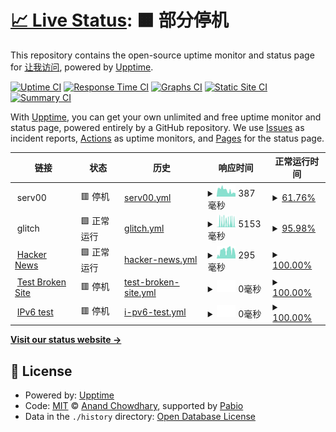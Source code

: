# [📈 Live Status](https://demo.upptime.js.org): <!--live status--> **🟧 部分停机**

This repository contains the open-source uptime monitor and status page for [让我访问](https://demo.upptime.js.org), powered by [Upptime](https://github.com/upptime/upptime).

[![Uptime CI](https://github.com/worldciao/upptime/workflows/Uptime%20CI/badge.svg)](https://github.com/worldciao/upptime/actions?query=workflow%3A%22Uptime+CI%22)
[![Response Time CI](https://github.com/worldciao/upptime/workflows/Response%20Time%20CI/badge.svg)](https://github.com/worldciao/upptime/actions?query=workflow%3A%22Response+Time+CI%22)
[![Graphs CI](https://github.com/worldciao/upptime/workflows/Graphs%20CI/badge.svg)](https://github.com/worldciao/upptime/actions?query=workflow%3A%22Graphs+CI%22)
[![Static Site CI](https://github.com/worldciao/upptime/workflows/Static%20Site%20CI/badge.svg)](https://github.com/worldciao/upptime/actions?query=workflow%3A%22Static+Site+CI%22)
[![Summary CI](https://github.com/worldciao/upptime/workflows/Summary%20CI/badge.svg)](https://github.com/worldciao/upptime/actions?query=workflow%3A%22Summary+CI%22)

With [Upptime](https://upptime.js.org), you can get your own unlimited and free uptime monitor and status page, powered entirely by a GitHub repository. We use [Issues](https://github.com/worldciao/upptime/issues) as incident reports, [Actions](https://github.com/worldciao/upptime/actions) as uptime monitors, and [Pages](https://demo.upptime.js.org) for the status page.

<!--start: status pages-->
<!-- This summary is generated by Upptime (https://github.com/upptime/upptime) -->
<!-- Do not edit this manually, your changes will be overwritten -->
<!-- prettier-ignore -->
| 链接 | 状态 | 历史 | 响应时间 | 正常运行时间 |
| --- | ------ | ------- | ------------- | ------ |
| <img alt="" src="https://icons.duckduckgo.com/ip3/null.ico" height="13"> serv00 | 🟥 停机 | [serv00.yml](https://github.com/WorldCiao/upptime/commits/HEAD/history/serv00.yml) | <details><summary><img alt="响应时间图像" src="./graphs/serv00/response-time-week.png" height="20"> 387毫秒</summary><br><a href="https://worldciao.github.io/upptime/history/serv00"><img alt="响应时间 387" src="https://img.shields.io/endpoint?url=https%3A%2F%2Fraw.githubusercontent.com%2FWorldCiao%2Fupptime%2FHEAD%2Fapi%2Fserv00%2Fresponse-time.json"></a><br><a href="https://worldciao.github.io/upptime/history/serv00"><img alt="24 小时响应时间 203" src="https://img.shields.io/endpoint?url=https%3A%2F%2Fraw.githubusercontent.com%2FWorldCiao%2Fupptime%2FHEAD%2Fapi%2Fserv00%2Fresponse-time-day.json"></a><br><a href="https://worldciao.github.io/upptime/history/serv00"><img alt="7 天正常运行时间 387" src="https://img.shields.io/endpoint?url=https%3A%2F%2Fraw.githubusercontent.com%2FWorldCiao%2Fupptime%2FHEAD%2Fapi%2Fserv00%2Fresponse-time-week.json"></a><br><a href="https://worldciao.github.io/upptime/history/serv00"><img alt="30天的正常运行时间 387" src="https://img.shields.io/endpoint?url=https%3A%2F%2Fraw.githubusercontent.com%2FWorldCiao%2Fupptime%2FHEAD%2Fapi%2Fserv00%2Fresponse-time-month.json"></a><br><a href="https://worldciao.github.io/upptime/history/serv00"><img alt="1年的正常运行时间 387" src="https://img.shields.io/endpoint?url=https%3A%2F%2Fraw.githubusercontent.com%2FWorldCiao%2Fupptime%2FHEAD%2Fapi%2Fserv00%2Fresponse-time-year.json"></a></details> | <details><summary><a href="https://worldciao.github.io/upptime/history/serv00">61.76%</a></summary><a href="https://worldciao.github.io/upptime/history/serv00"><img alt="正常运行时间 61.76%" src="https://img.shields.io/endpoint?url=https%3A%2F%2Fraw.githubusercontent.com%2FWorldCiao%2Fupptime%2FHEAD%2Fapi%2Fserv00%2Fuptime.json"></a><br><a href="https://worldciao.github.io/upptime/history/serv00"><img alt="24 小时正常运行时间 0.00%" src="https://img.shields.io/endpoint?url=https%3A%2F%2Fraw.githubusercontent.com%2FWorldCiao%2Fupptime%2FHEAD%2Fapi%2Fserv00%2Fuptime-day.json"></a><br><a href="https://worldciao.github.io/upptime/history/serv00"><img alt="7 天正常运行时间 61.76%" src="https://img.shields.io/endpoint?url=https%3A%2F%2Fraw.githubusercontent.com%2FWorldCiao%2Fupptime%2FHEAD%2Fapi%2Fserv00%2Fuptime-week.json"></a><br><a href="https://worldciao.github.io/upptime/history/serv00"><img alt="30天的正常运行时间 61.76%" src="https://img.shields.io/endpoint?url=https%3A%2F%2Fraw.githubusercontent.com%2FWorldCiao%2Fupptime%2FHEAD%2Fapi%2Fserv00%2Fuptime-month.json"></a><br><a href="https://worldciao.github.io/upptime/history/serv00"><img alt="1年的正常运行时间 61.76%" src="https://img.shields.io/endpoint?url=https%3A%2F%2Fraw.githubusercontent.com%2FWorldCiao%2Fupptime%2FHEAD%2Fapi%2Fserv00%2Fuptime-year.json"></a></details>
| <img alt="" src="https://icons.duckduckgo.com/ip3/null.ico" height="13"> glitch | 🟩 正常运行 | [glitch.yml](https://github.com/WorldCiao/upptime/commits/HEAD/history/glitch.yml) | <details><summary><img alt="响应时间图像" src="./graphs/glitch/response-time-week.png" height="20"> 5153毫秒</summary><br><a href="https://worldciao.github.io/upptime/history/glitch"><img alt="响应时间 5153" src="https://img.shields.io/endpoint?url=https%3A%2F%2Fraw.githubusercontent.com%2FWorldCiao%2Fupptime%2FHEAD%2Fapi%2Fglitch%2Fresponse-time.json"></a><br><a href="https://worldciao.github.io/upptime/history/glitch"><img alt="24 小时响应时间 5480" src="https://img.shields.io/endpoint?url=https%3A%2F%2Fraw.githubusercontent.com%2FWorldCiao%2Fupptime%2FHEAD%2Fapi%2Fglitch%2Fresponse-time-day.json"></a><br><a href="https://worldciao.github.io/upptime/history/glitch"><img alt="7 天正常运行时间 5153" src="https://img.shields.io/endpoint?url=https%3A%2F%2Fraw.githubusercontent.com%2FWorldCiao%2Fupptime%2FHEAD%2Fapi%2Fglitch%2Fresponse-time-week.json"></a><br><a href="https://worldciao.github.io/upptime/history/glitch"><img alt="30天的正常运行时间 5153" src="https://img.shields.io/endpoint?url=https%3A%2F%2Fraw.githubusercontent.com%2FWorldCiao%2Fupptime%2FHEAD%2Fapi%2Fglitch%2Fresponse-time-month.json"></a><br><a href="https://worldciao.github.io/upptime/history/glitch"><img alt="1年的正常运行时间 5153" src="https://img.shields.io/endpoint?url=https%3A%2F%2Fraw.githubusercontent.com%2FWorldCiao%2Fupptime%2FHEAD%2Fapi%2Fglitch%2Fresponse-time-year.json"></a></details> | <details><summary><a href="https://worldciao.github.io/upptime/history/glitch">95.98%</a></summary><a href="https://worldciao.github.io/upptime/history/glitch"><img alt="正常运行时间 95.98%" src="https://img.shields.io/endpoint?url=https%3A%2F%2Fraw.githubusercontent.com%2FWorldCiao%2Fupptime%2FHEAD%2Fapi%2Fglitch%2Fuptime.json"></a><br><a href="https://worldciao.github.io/upptime/history/glitch"><img alt="24 小时正常运行时间 100.00%" src="https://img.shields.io/endpoint?url=https%3A%2F%2Fraw.githubusercontent.com%2FWorldCiao%2Fupptime%2FHEAD%2Fapi%2Fglitch%2Fuptime-day.json"></a><br><a href="https://worldciao.github.io/upptime/history/glitch"><img alt="7 天正常运行时间 95.98%" src="https://img.shields.io/endpoint?url=https%3A%2F%2Fraw.githubusercontent.com%2FWorldCiao%2Fupptime%2FHEAD%2Fapi%2Fglitch%2Fuptime-week.json"></a><br><a href="https://worldciao.github.io/upptime/history/glitch"><img alt="30天的正常运行时间 95.98%" src="https://img.shields.io/endpoint?url=https%3A%2F%2Fraw.githubusercontent.com%2FWorldCiao%2Fupptime%2FHEAD%2Fapi%2Fglitch%2Fuptime-month.json"></a><br><a href="https://worldciao.github.io/upptime/history/glitch"><img alt="1年的正常运行时间 95.98%" src="https://img.shields.io/endpoint?url=https%3A%2F%2Fraw.githubusercontent.com%2FWorldCiao%2Fupptime%2FHEAD%2Fapi%2Fglitch%2Fuptime-year.json"></a></details>
| <img alt="" src="https://icons.duckduckgo.com/ip3/news.ycombinator.com.ico" height="13"> [Hacker News](https://news.ycombinator.com) | 🟩 正常运行 | [hacker-news.yml](https://github.com/WorldCiao/upptime/commits/HEAD/history/hacker-news.yml) | <details><summary><img alt="响应时间图像" src="./graphs/hacker-news/response-time-week.png" height="20"> 295毫秒</summary><br><a href="https://worldciao.github.io/upptime/history/hacker-news"><img alt="响应时间 295" src="https://img.shields.io/endpoint?url=https%3A%2F%2Fraw.githubusercontent.com%2FWorldCiao%2Fupptime%2FHEAD%2Fapi%2Fhacker-news%2Fresponse-time.json"></a><br><a href="https://worldciao.github.io/upptime/history/hacker-news"><img alt="24 小时响应时间 86" src="https://img.shields.io/endpoint?url=https%3A%2F%2Fraw.githubusercontent.com%2FWorldCiao%2Fupptime%2FHEAD%2Fapi%2Fhacker-news%2Fresponse-time-day.json"></a><br><a href="https://worldciao.github.io/upptime/history/hacker-news"><img alt="7 天正常运行时间 295" src="https://img.shields.io/endpoint?url=https%3A%2F%2Fraw.githubusercontent.com%2FWorldCiao%2Fupptime%2FHEAD%2Fapi%2Fhacker-news%2Fresponse-time-week.json"></a><br><a href="https://worldciao.github.io/upptime/history/hacker-news"><img alt="30天的正常运行时间 295" src="https://img.shields.io/endpoint?url=https%3A%2F%2Fraw.githubusercontent.com%2FWorldCiao%2Fupptime%2FHEAD%2Fapi%2Fhacker-news%2Fresponse-time-month.json"></a><br><a href="https://worldciao.github.io/upptime/history/hacker-news"><img alt="1年的正常运行时间 295" src="https://img.shields.io/endpoint?url=https%3A%2F%2Fraw.githubusercontent.com%2FWorldCiao%2Fupptime%2FHEAD%2Fapi%2Fhacker-news%2Fresponse-time-year.json"></a></details> | <details><summary><a href="https://worldciao.github.io/upptime/history/hacker-news">100.00%</a></summary><a href="https://worldciao.github.io/upptime/history/hacker-news"><img alt="正常运行时间 100.00%" src="https://img.shields.io/endpoint?url=https%3A%2F%2Fraw.githubusercontent.com%2FWorldCiao%2Fupptime%2FHEAD%2Fapi%2Fhacker-news%2Fuptime.json"></a><br><a href="https://worldciao.github.io/upptime/history/hacker-news"><img alt="24 小时正常运行时间 100.00%" src="https://img.shields.io/endpoint?url=https%3A%2F%2Fraw.githubusercontent.com%2FWorldCiao%2Fupptime%2FHEAD%2Fapi%2Fhacker-news%2Fuptime-day.json"></a><br><a href="https://worldciao.github.io/upptime/history/hacker-news"><img alt="7 天正常运行时间 100.00%" src="https://img.shields.io/endpoint?url=https%3A%2F%2Fraw.githubusercontent.com%2FWorldCiao%2Fupptime%2FHEAD%2Fapi%2Fhacker-news%2Fuptime-week.json"></a><br><a href="https://worldciao.github.io/upptime/history/hacker-news"><img alt="30天的正常运行时间 100.00%" src="https://img.shields.io/endpoint?url=https%3A%2F%2Fraw.githubusercontent.com%2FWorldCiao%2Fupptime%2FHEAD%2Fapi%2Fhacker-news%2Fuptime-month.json"></a><br><a href="https://worldciao.github.io/upptime/history/hacker-news"><img alt="1年的正常运行时间 100.00%" src="https://img.shields.io/endpoint?url=https%3A%2F%2Fraw.githubusercontent.com%2FWorldCiao%2Fupptime%2FHEAD%2Fapi%2Fhacker-news%2Fuptime-year.json"></a></details>
| <img alt="" src="https://icons.duckduckgo.com/ip3/thissitedoesnotexist.koj.co.ico" height="13"> [Test Broken Site](https://thissitedoesnotexist.koj.co) | 🟥 停机 | [test-broken-site.yml](https://github.com/WorldCiao/upptime/commits/HEAD/history/test-broken-site.yml) | <details><summary><img alt="响应时间图像" src="./graphs/test-broken-site/response-time-week.png" height="20"> 0毫秒</summary><br><a href="https://worldciao.github.io/upptime/history/test-broken-site"><img alt="响应时间 0" src="https://img.shields.io/endpoint?url=https%3A%2F%2Fraw.githubusercontent.com%2FWorldCiao%2Fupptime%2FHEAD%2Fapi%2Ftest-broken-site%2Fresponse-time.json"></a><br><a href="https://worldciao.github.io/upptime/history/test-broken-site"><img alt="24 小时响应时间 0" src="https://img.shields.io/endpoint?url=https%3A%2F%2Fraw.githubusercontent.com%2FWorldCiao%2Fupptime%2FHEAD%2Fapi%2Ftest-broken-site%2Fresponse-time-day.json"></a><br><a href="https://worldciao.github.io/upptime/history/test-broken-site"><img alt="7 天正常运行时间 0" src="https://img.shields.io/endpoint?url=https%3A%2F%2Fraw.githubusercontent.com%2FWorldCiao%2Fupptime%2FHEAD%2Fapi%2Ftest-broken-site%2Fresponse-time-week.json"></a><br><a href="https://worldciao.github.io/upptime/history/test-broken-site"><img alt="30天的正常运行时间 0" src="https://img.shields.io/endpoint?url=https%3A%2F%2Fraw.githubusercontent.com%2FWorldCiao%2Fupptime%2FHEAD%2Fapi%2Ftest-broken-site%2Fresponse-time-month.json"></a><br><a href="https://worldciao.github.io/upptime/history/test-broken-site"><img alt="1年的正常运行时间 0" src="https://img.shields.io/endpoint?url=https%3A%2F%2Fraw.githubusercontent.com%2FWorldCiao%2Fupptime%2FHEAD%2Fapi%2Ftest-broken-site%2Fresponse-time-year.json"></a></details> | <details><summary><a href="https://worldciao.github.io/upptime/history/test-broken-site">100.00%</a></summary><a href="https://worldciao.github.io/upptime/history/test-broken-site"><img alt="正常运行时间 100.00%" src="https://img.shields.io/endpoint?url=https%3A%2F%2Fraw.githubusercontent.com%2FWorldCiao%2Fupptime%2FHEAD%2Fapi%2Ftest-broken-site%2Fuptime.json"></a><br><a href="https://worldciao.github.io/upptime/history/test-broken-site"><img alt="24 小时正常运行时间 100.00%" src="https://img.shields.io/endpoint?url=https%3A%2F%2Fraw.githubusercontent.com%2FWorldCiao%2Fupptime%2FHEAD%2Fapi%2Ftest-broken-site%2Fuptime-day.json"></a><br><a href="https://worldciao.github.io/upptime/history/test-broken-site"><img alt="7 天正常运行时间 100.00%" src="https://img.shields.io/endpoint?url=https%3A%2F%2Fraw.githubusercontent.com%2FWorldCiao%2Fupptime%2FHEAD%2Fapi%2Ftest-broken-site%2Fuptime-week.json"></a><br><a href="https://worldciao.github.io/upptime/history/test-broken-site"><img alt="30天的正常运行时间 100.00%" src="https://img.shields.io/endpoint?url=https%3A%2F%2Fraw.githubusercontent.com%2FWorldCiao%2Fupptime%2FHEAD%2Fapi%2Ftest-broken-site%2Fuptime-month.json"></a><br><a href="https://worldciao.github.io/upptime/history/test-broken-site"><img alt="1年的正常运行时间 100.00%" src="https://img.shields.io/endpoint?url=https%3A%2F%2Fraw.githubusercontent.com%2FWorldCiao%2Fupptime%2FHEAD%2Fapi%2Ftest-broken-site%2Fuptime-year.json"></a></details>
| <img alt="" src="https://icons.duckduckgo.com/ip3/null.ico" height="13"> [IPv6 test](forwardemail.net) | 🟥 停机 | [i-pv6-test.yml](https://github.com/WorldCiao/upptime/commits/HEAD/history/i-pv6-test.yml) | <details><summary><img alt="响应时间图像" src="./graphs/i-pv6-test/response-time-week.png" height="20"> 0毫秒</summary><br><a href="https://worldciao.github.io/upptime/history/i-pv6-test"><img alt="响应时间 0" src="https://img.shields.io/endpoint?url=https%3A%2F%2Fraw.githubusercontent.com%2FWorldCiao%2Fupptime%2FHEAD%2Fapi%2Fi-pv6-test%2Fresponse-time.json"></a><br><a href="https://worldciao.github.io/upptime/history/i-pv6-test"><img alt="24 小时响应时间 0" src="https://img.shields.io/endpoint?url=https%3A%2F%2Fraw.githubusercontent.com%2FWorldCiao%2Fupptime%2FHEAD%2Fapi%2Fi-pv6-test%2Fresponse-time-day.json"></a><br><a href="https://worldciao.github.io/upptime/history/i-pv6-test"><img alt="7 天正常运行时间 0" src="https://img.shields.io/endpoint?url=https%3A%2F%2Fraw.githubusercontent.com%2FWorldCiao%2Fupptime%2FHEAD%2Fapi%2Fi-pv6-test%2Fresponse-time-week.json"></a><br><a href="https://worldciao.github.io/upptime/history/i-pv6-test"><img alt="30天的正常运行时间 0" src="https://img.shields.io/endpoint?url=https%3A%2F%2Fraw.githubusercontent.com%2FWorldCiao%2Fupptime%2FHEAD%2Fapi%2Fi-pv6-test%2Fresponse-time-month.json"></a><br><a href="https://worldciao.github.io/upptime/history/i-pv6-test"><img alt="1年的正常运行时间 0" src="https://img.shields.io/endpoint?url=https%3A%2F%2Fraw.githubusercontent.com%2FWorldCiao%2Fupptime%2FHEAD%2Fapi%2Fi-pv6-test%2Fresponse-time-year.json"></a></details> | <details><summary><a href="https://worldciao.github.io/upptime/history/i-pv6-test">100.00%</a></summary><a href="https://worldciao.github.io/upptime/history/i-pv6-test"><img alt="正常运行时间 100.00%" src="https://img.shields.io/endpoint?url=https%3A%2F%2Fraw.githubusercontent.com%2FWorldCiao%2Fupptime%2FHEAD%2Fapi%2Fi-pv6-test%2Fuptime.json"></a><br><a href="https://worldciao.github.io/upptime/history/i-pv6-test"><img alt="24 小时正常运行时间 100.00%" src="https://img.shields.io/endpoint?url=https%3A%2F%2Fraw.githubusercontent.com%2FWorldCiao%2Fupptime%2FHEAD%2Fapi%2Fi-pv6-test%2Fuptime-day.json"></a><br><a href="https://worldciao.github.io/upptime/history/i-pv6-test"><img alt="7 天正常运行时间 100.00%" src="https://img.shields.io/endpoint?url=https%3A%2F%2Fraw.githubusercontent.com%2FWorldCiao%2Fupptime%2FHEAD%2Fapi%2Fi-pv6-test%2Fuptime-week.json"></a><br><a href="https://worldciao.github.io/upptime/history/i-pv6-test"><img alt="30天的正常运行时间 100.00%" src="https://img.shields.io/endpoint?url=https%3A%2F%2Fraw.githubusercontent.com%2FWorldCiao%2Fupptime%2FHEAD%2Fapi%2Fi-pv6-test%2Fuptime-month.json"></a><br><a href="https://worldciao.github.io/upptime/history/i-pv6-test"><img alt="1年的正常运行时间 100.00%" src="https://img.shields.io/endpoint?url=https%3A%2F%2Fraw.githubusercontent.com%2FWorldCiao%2Fupptime%2FHEAD%2Fapi%2Fi-pv6-test%2Fuptime-year.json"></a></details>

<!--end: status pages-->

[**Visit our status website →**](https://demo.upptime.js.org)

## 📄 License

- Powered by: [Upptime](https://github.com/upptime/upptime)
- Code: [MIT](./LICENSE) © [Anand Chowdhary](https://anandchowdhary.com), supported by [Pabio](https://pabio.com)
- Data in the `./history` directory: [Open Database License](https://opendatacommons.org/licenses/odbl/1-0/)
